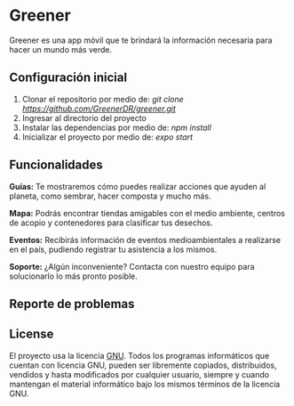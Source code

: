 # Greener

Greener es una app móvil que te brindará la información necesaria para hacer un mundo más verde.

## Configuración inicial

1. Clonar el repositorio por medio de: _git clone https://github.com/GreenerDR/greener.git_
2. Ingresar al directorio del proyecto
3. Instalar las dependencias por medio de: _npm install_
4. Inicializar el proyecto por medio de: _expo start_

## Funcionalidades

**Guías:** Te mostraremos cómo puedes realizar acciones que ayuden al planeta, como sembrar, hacer composta y mucho más.

**Mapa:** Podrás encontrar tiendas amigables con el medio ambiente, centros de acopio y contenedores para clasificar tus desechos.

**Eventos:** Recibirás información de eventos medioambientales a realizarse en el país, pudiendo registrar tu asistencia a los mismos.

**Soporte:** ¿Algún inconveniente? Contacta con nuestro equipo para solucionarlo lo más pronto posible.

## Reporte de problemas

## License

El proyecto usa la licencia [GNU](https://github.com/GreenerDR/greener/blob/master/LICENSE). Todos los programas informáticos que cuentan con licencia GNU, pueden ser libremente copiados, distribuidos, vendidos y hasta modificados por cualquier usuario, siempre y cuando mantengan el material informático bajo los mismos términos de la licencia GNU.
